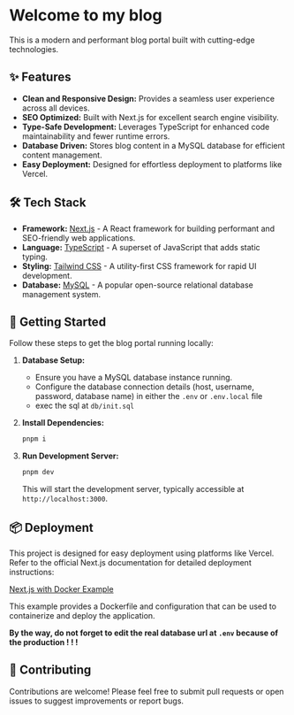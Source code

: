 # Welcome to my blog 

This is a modern and performant blog portal built with cutting-edge technologies.

## ✨ Features

*   **Clean and Responsive Design:**  Provides a seamless user experience across all devices.
*   **SEO Optimized:** Built with Next.js for excellent search engine visibility.
*   **Type-Safe Development:** Leverages TypeScript for enhanced code maintainability and fewer runtime errors.
*   **Database Driven:** Stores blog content in a MySQL database for efficient content management.
*   **Easy Deployment:**  Designed for effortless deployment to platforms like Vercel.

## 🛠️ Tech Stack

*   **Framework:** [Next.js](https://nextjs.org/) -  A React framework for building performant and SEO-friendly web applications.
*   **Language:** [TypeScript](https://www.typescriptlang.org/) -  A superset of JavaScript that adds static typing.
*   **Styling:** [Tailwind CSS](https://tailwindcss.com/) -  A utility-first CSS framework for rapid UI development.
*   **Database:** [MySQL](https://www.mysql.com/) -  A popular open-source relational database management system.

## 🚀 Getting Started

Follow these steps to get the blog portal running locally:

1.  **Database Setup:**
    *   Ensure you have a MySQL database instance running.
    *   Configure the database connection details (host, username, password, database name) in either the `.env` or `.env.local` file
    *  exec the sql at `db/init.sql`

2.  **Install Dependencies:**

    ```bash
    pnpm i
    ```

3.  **Run Development Server:**

    ```bash
    pnpm dev
    ```

    This will start the development server, typically accessible at `http://localhost:3000`.

## 📦 Deployment

This project is designed for easy deployment using platforms like Vercel.  Refer to the official Next.js documentation for detailed deployment instructions:

[Next.js with Docker Example](https://github.com/vercel/next.js/tree/canary/examples/with-docker)

This example provides a Dockerfile and configuration that can be used to containerize and deploy the application.

**By the way, do not forget to edit the real database url at `.env` because of the production ! ! !**

## 🤝 Contributing

Contributions are welcome!  Please feel free to submit pull requests or open issues to suggest improvements or report bugs.